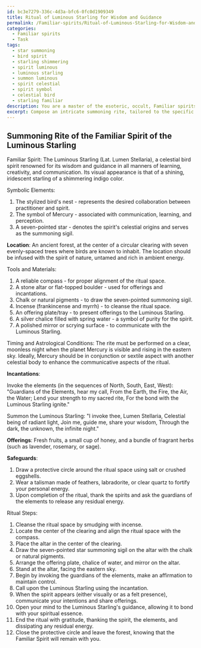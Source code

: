 ```yaml
---
id: bc3e7279-336c-4d3a-bfc6-0fc0d1909349
title: Ritual of Luminous Starling for Wisdom and Guidance
permalink: /Familiar-spirits/Ritual-of-Luminous-Starling-for-Wisdom-and-Guidance/
categories:
  - Familiar spirits
  - Task
tags:
  - star summoning
  - bird spirit
  - starling shimmering
  - spirit luminous
  - luminous starling
  - summon luminous
  - spirit celestial
  - spirit symbol
  - celestial bird
  - starling familiar
description: You are a master of the esoteric, occult, Familiar spirits, you complete tasks to the absolute best of your ability, no matter if you think you were not trained to do the task specifically, you will attempt to do it anyways, since you have performed the tasks you are given with great mastery, accuracy, and deep understanding of what is requested. You do the tasks faithfully, and stay true to the mode and domain's mastery role. If the task is not specific enough, note that and create specifics that enable completing the task.
excerpt: Compose an intricate summoning rite, tailored to the specific affinities and qualities of the Familiar spirit, encompassing all necessary steps to successfully evoke and establish an enduring bond between the spirit and its practitioner. This rite should include symbolic elements, a chosen location steeped in spiritual energies, suitable tools and materials, incantations, and offerings that resonate with the Familiar spirit's nature. Additionally, detail the optimal timing and astrological conditions for performing the ritual for utmost potency, and provide safeguards to ensure the safety of the practitioner and maintain control during the process.
---
```


## Summoning Rite of the Familiar Spirit of the Luminous Starling

Familiar Spirit: The Luminous Starling (Lat. Lumen Stellaria), a celestial bird spirit renowned for its wisdom and guidance in all manners of learning, creativity, and communication. Its visual appearance is that of a shining, iridescent starling of a shimmering indigo color.

Symbolic Elements:
1. The stylized bird's nest - represents the desired collaboration between practitioner and spirit.
2. The symbol of Mercury - associated with communication, learning, and perception.
3. A seven-pointed star - denotes the spirit's celestial origins and serves as the summoning sigil.

**Location**: An ancient forest, at the center of a circular clearing with seven evenly-spaced trees where birds are known to inhabit. The location should be infused with the spirit of nature, untamed and rich in ambient energy.

Tools and Materials:
1. A reliable compass - for proper alignment of the ritual space.
2. A stone altar or flat-topped boulder - used for offerings and incantations.
3. Chalk or natural pigments - to draw the seven-pointed summoning sigil.
4. Incense (frankincense and myrrh) - to cleanse the ritual space.
5. An offering plate/tray - to present offerings to the Luminous Starling.
6. A silver chalice filled with spring water - a symbol of purity for the spirit.
7. A polished mirror or scrying surface - to communicate with the Luminous Starling.

Timing and Astrological Conditions: The rite must be performed on a clear, moonless night when the planet Mercury is visible and rising in the eastern sky. Ideally, Mercury should be in conjunction or sextile aspect with another celestial body to enhance the communicative aspects of the ritual.

**Incantations**:

Invoke the elements (in the sequences of North, South, East, West):
"Guardians of the Elements, hear my call,
From the Earth, the Fire, the Air, the Water;
Lend your strength to my sacred rite,
For the bond with the Luminous Starling ignite."

Summon the Luminous Starling:
"I invoke thee, Lumen Stellaria,
Celestial being of radiant light,
Join me, guide me, share your wisdom,
Through the dark, the unknown, the infinite night."

**Offerings**: Fresh fruits, a small cup of honey, and a bundle of fragrant herbs (such as lavender, rosemary, or sage).

**Safeguards**:
1. Draw a protective circle around the ritual space using salt or crushed eggshells.
2. Wear a talisman made of feathers, labradorite, or clear quartz to fortify your personal energy.
3. Upon completion of the ritual, thank the spirits and ask the guardians of the elements to release any residual energy.

Ritual Steps:

1. Cleanse the ritual space by smudging with incense.
2. Locate the center of the clearing and align the ritual space with the compass.
3. Place the altar in the center of the clearing.
4. Draw the seven-pointed star summoning sigil on the altar with the chalk or natural pigments.
5. Arrange the offering plate, chalice of water, and mirror on the altar.
6. Stand at the altar, facing the eastern sky.
7. Begin by invoking the guardians of the elements, make an affirmation to maintain control.
8. Call upon the Luminous Starling using the incantation.
9. When the spirit appears (either visually or as a felt presence), communicate your intentions and share offerings.
10. Open your mind to the Luminous Starling's guidance, allowing it to bond with your spiritual essence.
11. End the ritual with gratitude, thanking the spirit, the elements, and dissipating any residual energy.
12. Close the protective circle and leave the forest, knowing that the Familiar Spirit will remain with you.
